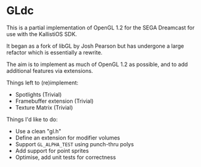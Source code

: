 
# GLdc

This is a partial implementation of OpenGL 1.2 for the SEGA Dreamcast for use
with the KallistiOS SDK.

It began as a fork of libGL by Josh Pearson but has undergone a large refactor
which is essentially a rewrite.

The aim is to implement as much of OpenGL 1.2 as possible, and to add additional
features via extensions.

Things left to (re)implement:

 - Spotlights (Trivial)
 - Framebuffer extension (Trivial)
 - Texture Matrix (Trivial)
 
Things I'd like to do:

 - Use a clean "gl.h"
 - Define an extension for modifier volumes
 - Support `GL_ALPHA_TEST` using punch-thru polys
 - Add support for point sprites
 - Optimise, add unit tests for correctness
 
  
